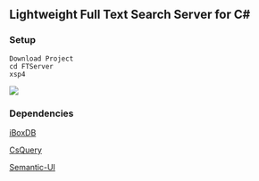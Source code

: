 ## Lightweight Full Text Search Server for C#

### Setup

```
Download Project
cd FTServer
xsp4
```

![](https://github.com/iboxdb/ftserver/raw/master/FTServer/web/css/fts.png)

### Dependencies
[iBoxDB](http://www.iboxdb.com/)

[CsQuery](https://github.com/jamietre/CsQuery)

[Semantic-UI](http://semantic-ui.com/)

